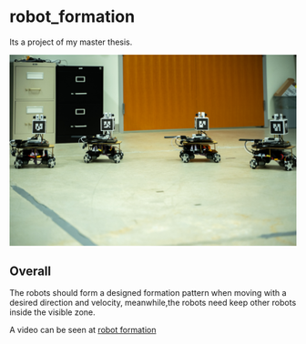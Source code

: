 # robot_formation

Its a project of my master thesis.

![Robots env](test_env.JPG)
## Overall 

The robots should form a designed formation pattern when moving with a desired direction and velocity,
meanwhile,the robots need keep other robots inside the visible zone. 

A video can be seen at [robot formation]( https://youtu.be/5x1tOIw7TJc)
